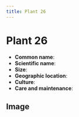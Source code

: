 ```yaml
---
title: Plant 26
---
```

# Plant 26

- **Common name**:
- **Scientific name**:
- **Size**:
- **Geographic location**:
- **Culture**:
- **Care and maintenance**:

## Image

<!-- Add an image of the plant below. For example:
![Plant 26](images/plant-26.jpg)
-->
